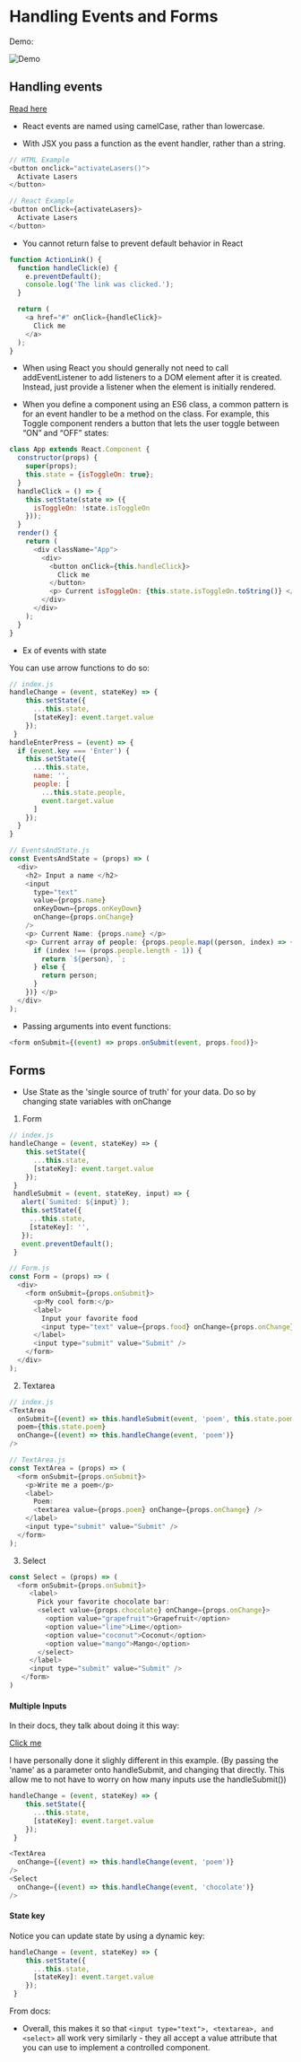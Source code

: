# Handling Events and Forms

Demo:

![Demo](./demo.gif)

## Handling events

[Read here](https://reactjs.org/docs/handling-events.html)

- React events are named using camelCase, rather than lowercase.

- With JSX you pass a function as the event handler, rather than a string.

```js
// HTML Example
<button onclick="activateLasers()">
  Activate Lasers
</button>

// React Example
<button onClick={activateLasers}>
  Activate Lasers
</button>
```

- You cannot return false to prevent default behavior in React

```js
function ActionLink() {
  function handleClick(e) {
    e.preventDefault();
    console.log('The link was clicked.');
  }

  return (
    <a href="#" onClick={handleClick}>
      Click me
    </a>
  );
}
```

- When using React you should generally not need to call addEventListener to add listeners to a DOM element after it is created. Instead, just provide a listener when the element is initially rendered.

- When you define a component using an ES6 class, a common pattern is for an event handler to be a method on the class. For example, this Toggle component renders a button that lets the user toggle between “ON” and “OFF” states:

```js
class App extends React.Component {
  constructor(props) {
    super(props);
    this.state = {isToggleOn: true};
  }
  handleClick = () => {
    this.setState(state => ({
      isToggleOn: !state.isToggleOn
    }));
  }
  render() {
    return (
      <div className="App">
        <div>
          <button onClick={this.handleClick}>
            Click me
          </button>
          <p> Current isToggleOn: {this.state.isToggleOn.toString()} </p>
        </div>
      </div>
    );
  }
}
```

- Ex of events with state

You can use arrow functions to do so:

```js
// index.js
handleChange = (event, stateKey) => {
    this.setState({
      ...this.state,
      [stateKey]: event.target.value
    });
 }
handleEnterPress = (event) => {
  if (event.key === 'Enter') {
    this.setState({
      ...this.state,
      name: '',
      people: [
        ...this.state.people,
        event.target.value
      ]
    });
  }
}

// EventsAndState.js
const EventsAndState = (props) => (
  <div>
    <h2> Input a name </h2>
    <input
      type="text"
      value={props.name}
      onKeyDown={props.onKeyDown}
      onChange={props.onChange}
    />
    <p> Current Name: {props.name} </p>
    <p> Current array of people: {props.people.map((person, index) => {
      if (index !== (props.people.length - 1)) {
        return `${person}, `;
      } else {
        return person;
      }
    })} </p>
  </div>
);
```

- Passing arguments into event functions:

```js
<form onSubmit={(event) => props.onSubmit(event, props.food)}>
```

## Forms

- Use State as the 'single source of truth' for your data. Do so by changing state variables with onChange

1. Form

```js
// index.js
handleChange = (event, stateKey) => {
    this.setState({
      ...this.state,
      [stateKey]: event.target.value
    });
 }
 handleSubmit = (event, stateKey, input) => {
   alert(`Sumited: ${input}`);
   this.setState({
     ...this.state,
     [stateKey]: '',
   });
   event.preventDefault();
 }

// Form.js
const Form = (props) => (
  <div>
    <form onSubmit={props.onSubmit}>
      <p>My cool form:</p>
      <label>
        Input your favorite food
        <input type="text" value={props.food} onChange={props.onChange} />
      </label>
      <input type="submit" value="Submit" />
    </form>
  </div>
);
```

2. Textarea

```js
// index.js
<TextArea
  onSubmit={(event) => this.handleSubmit(event, 'poem', this.state.poem)}
  poem={this.state.poem}
  onChange={(event) => this.handleChange(event, 'poem')}
/>

// TextArea.js
const TextArea = (props) => (
  <form onSubmit={props.onSubmit}>
    <p>Write me a poem</p>
    <label>
      Poem:
      <textarea value={props.poem} onChange={props.onChange} />
    </label>
    <input type="submit" value="Submit" />
  </form>
);
```

3. Select

```js
const Select = (props) => (
  <form onSubmit={props.onSubmit}>
     <label>
       Pick your favorite chocolate bar:
       <select value={props.chocolate} onChange={props.onChange}>
         <option value="grapefruit">Grapefruit</option>
         <option value="lime">Lime</option>
         <option value="coconut">Coconut</option>
         <option value="mango">Mango</option>
       </select>
     </label>
     <input type="submit" value="Submit" />
   </form>
)
```

#### Multiple Inputs

In their docs, they talk about doing it this way:

[Click me](https://reactjs.org/docs/forms.html#handling-multiple-inputs)

I have personally done it slighly different in this example. (By passing the 'name' as a parameter onto handleSubmit, and changing that directly. This allow me to not have to worry on how many inputs use the handleSubmit())

```js
handleChange = (event, stateKey) => {
    this.setState({
      ...this.state,
      [stateKey]: event.target.value
    });
 }

<TextArea
  onChange={(event) => this.handleChange(event, 'poem')}
/>
<Select
  onChange={(event) => this.handleChange(event, 'chocolate')}
/>
```

#### State key

Notice you can update state by using a dynamic key:

```js
handleChange = (event, stateKey) => {
    this.setState({
      ...this.state,
      [stateKey]: event.target.value
    });
 }
```

From docs:

- Overall, this makes it so that `<input type="text">, <textarea>, and <select>` all work very similarly - they all accept a value attribute that you can use to implement a controlled component.
